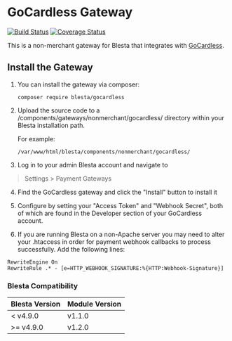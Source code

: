 # GoCardless Gateway

[![Build Status](https://travis-ci.org/blesta/gateway-gocardless.svg?branch=master)](https://travis-ci.org/blesta/gateway-gocardless) [![Coverage Status](https://coveralls.io/repos/github/blesta/gateway-gocardless/badge.svg?branch=master)](https://coveralls.io/github/blesta/gateway-gocardless?branch=master)

This is a non-merchant gateway for Blesta that integrates with [GoCardless](https://gocardless.com/).

## Install the Gateway

1. You can install the gateway via composer:

    ```
    composer require blesta/gocardless
    ```

2. Upload the source code to a /components/gateways/nonmerchant/gocardless/ directory within
your Blesta installation path.

    For example:

    ```
    /var/www/html/blesta/components/nonmerchant/gocardless/
    ```

3. Log in to your admin Blesta account and navigate to
> Settings > Payment Gateways

4. Find the GoCardless gateway and click the "Install" button to install it

5. Configure by setting your "Access Token" and "Webhook Secret", both of which are found in the Developer section of your GoCardless account.

6. If you are running Blesta on a non-Apache server you may need to alter your .htaccess in order for payment webhook callbacks to process successfully.  Add the following lines:

```
RewriteEngine On
RewriteRule .* - [e=HTTP_WEBHOOK_SIGNATURE:%{HTTP:Webhook-Signature}]
```

### Blesta Compatibility

|Blesta Version|Module Version|
|--------------|--------------|
|< v4.9.0|v1.1.0|
|>= v4.9.0|v1.2.0|
